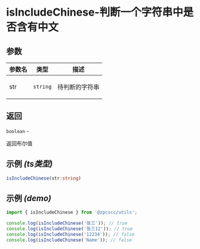 # isIncludeChinese-判断一个字符串中是否含有中文

## 参数

| 参数名 | 类型                | 描述                  |
| ------ | ------------------- | --------------------- |
| str    | <code>string</code> | <p>待判断的字符串</p> |

## 返回

<code>boolean</code> - <p>返回布尔值</p>

## 示例 _(ts类型)_

```typescript
isIncludeChinese(str:string)
```

## 示例 _(demo)_

```typescript
import { isIncludeChinese } from '@zpcscc/utils';

console.log(isIncludeChinese('张三')); // true
console.log(isIncludeChinese('张三12')); // true
console.log(isIncludeChinese('12234')); // false
console.log(isIncludeChinese('Name')); // false
```
